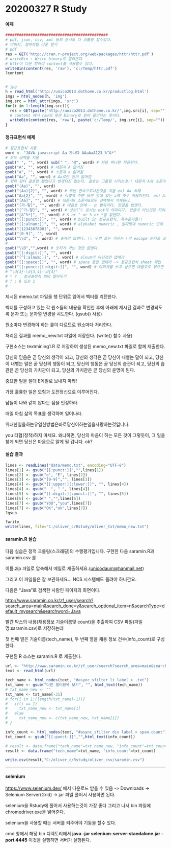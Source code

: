 # 20200327 R Study

#### 예제

```R
#############################################
# pdf, json, csv, xml 등의 문서도 다 크롤링 할수있다.
# 이미지, 첨부파일 다운 받기 
# pdf
res = GET('http://cran.r-project.org/web/packages/httr/httr.pdf')
# writeBin : Write binary로 받아온다.
# httr이 다운 받아야 content를 사용할수 있다.
writeBin(content(res, 'raw'), 'c:/Temp/httr.pdf') 
?content


# jpg
h = read_html('http://unico2013.dothome.co.kr/productlog.html')
imgs = html_nodes(h, 'img')
img.src = html_attr(imgs, 'src')
for(i in 1:length(img.src)){
  res = GET(paste('http://unico2013.dothome.co.kr/',img.src[i], sep=""))
  # content 에서 raw의 뜻은 binary로 읽어 들인다는 뜻이다.
  writeBin(content(res, 'raw'), paste('c:/Temp/', img.src[i], sep=""))
}
```

#### 정규표현식 예제

```R
# 정규표현식 사용
word <- "JAVA javascript Aa 가나다 AAaAaA123 %^&*"
# 모두 공백을 지움
gsub(" ", "", word) sub(" ", "@", word) # 처음 하나만 적용된다.
gsub("A", "", word) # 대문자 A 없어짐
gsub("a", "", word) # 소문자 a 없어짐
gsub("Aa", "", word) # Aa로만 된거 없어짐
# 위와 같다 괄호만 붙였다고 변경되진 않는다. 괄호는 그룹핑 시키는것!! 대문자 A와 소문자 a를 묶은것
gsub("(Aa)", "", word) 
gsub("(Aa){2}", "", word) # 두번 연속으로나온것을 지움 ex) Aa 삭제
gsub("Aa{2}", "", word) # 이렇게 주면 바론 앞에 있는 a에 횟수 적용이된다. ex) Aaa 삭제
gsub("[Aa]", "", word) # 대문자A 소문자a모두 선택해서 삭제된다.
gsub("[가-힣]", "", word) # 대괄호 안에 - 는 범위이다, 한글을 없앤다.
gsub("[^가-힣]", "", word) # 삿갓(^) 표시는 not의 의미이다. 한글이 아닌것은 지워라!!
gsub("[&^%*]", "", word) # & or ^ or % or *을 없앤다.
gsub("[[:punct:]]", "", word) # built in 정규표현식, 특수문자들!! 
gsub("[[:alnum:]]", "", word) # alphabet numeric , 알파벳과 numeric 인데 한글도 들어간다. 
gsub("[1234567890]", "", word) 
gsub("[0-9]", "", word) 
gsub("\\d", "", word) # 숫자만 없앤다. \\ 두번 쓰는 이유는 \이 escape 문자로 쓰이기 때문
#
gsub("\\D","",word) # 숫자가 아닌 것만 없앤다.
gsub("[[:digit:]]", "", word) 
gsub("[^[:alnum:]]", "", word) # alnum이 아닌것만 없애라
gsub("[[:space:]]", "", word) # space 등만 없애라 -> 정규표현식 sheet 확인
gsub("[[:punct:][:digit:]]", "", word) # 여러개를 쓰고 싶으면 대괄호로 묶으면 된다. 왜 안되지
# "\d{3}-\d{3,4}-\d{4}"
# * ? . 정규표현식 의미 알아두기
# ? : 0 또는 1
# 
```

제시된 memo.txt 파일을 행 단위로 읽어서 벡터를 리턴한다.

벡터를 구성하고 있는 각 원소들의 내용을 확인한 후에 아래에 제시된 결과로 변경되도록 문자 또는 문자열 변경을 시도한다. (gsub() 사용)

원소마다 변경해야 하는 룰이 다르므로 원소마다 처리한다.

처리된 결과를 memo_new.txt 파일에 저장한다. (write() 함수 사용)

구현소스는 textmining1.R 로 저장하여 생성된 memo_new.txt 파일로 함께 제출한다.

 

당신의 믿음은 곧 당신의 생각이 되고, 당신의 생각은 곧 당신이 내뱉는 말이 되고, 당신이 내뱉는 말은 곧 당신의 행동이 되고, 당신의 행동은 곧 당신의 습관이 되고, 당신의 습관은 곧 당신의 가치관이 되고, 당신의 가치관은 곧 당신의 운명이 된다.

중요한 일을 절대 E메일로 보내지 마라!

가장 훌륭한 일은 모험과 도전정신으로 이루어진다.

남들이 나와 같지 않다는 점을 인정하라.

매일 아침 삶의 목표를 생각하며 일어나라.

위대한일을하는유일한방법은바로당신이하는일을사랑하는것입니다.

you 타협(정착)하지 마세요. 왜냐하면, 당신의 마음이 하는 모든 것이 그렇듯이, 그 일을 찾게 되면 당신은 마음으로 알게 될 겁니다. ok?

#### 실습 결과

```R
lines <- readLines("data/memo.txt", encoding="UTF-8")
lines[1] <- gsub("[[:punct:]]","",lines[1])
lines[2] <- gsub("e", "E", lines[2])
lines[3] <- gsub("[0-9]","", lines[3])
lines[4] <- gsub("[[:upper:][:lower:]]", "", lines[4])
lines[4] <- gsub("  ", " ", lines[4])
lines[5] <- gsub("[[:digit:][:punct:]]", "", lines[5])
lines[6] <- gsub(" ","",lines[6])
lines[7] <- gsub("YOU","you",lines[7])
lines[7] <- gsub("OK","ok",lines[7])
?gsub

?write
write(lines, file="C:/oliver_c/Rstudy/oliver_txt/memo_new.txt")
```

#### saramin.R 실습

다음 실습은 정적 크롤링(스크래핑)의 수행평가입니다. 구현한 다음 saramin.R과 saramin.csv 를

이름.zip 파일로 압축해서 메일로 제출하세요.([unicodaum@hanmail.net](mailto:unicodaum@hanmail.net))

그리고 이 파일들은 잘 보관하세요… NCS 시스템에도 올려야 하니깐요.

다음은 “Java”로 검색한 사람인 페이지의 화면이다.

http://www.saramin.co.kr/zf_user/search?search_area=main&search_done=y&search_optional_item=n&searchType=default_mysearch&searchword=Java

빨간 박스의 내용(채용정보 기술이름및 count)을 추출하여 CSV 파일(파일명:saramin.csv)로 저장하는데

첫 번째 열은 기술이름(tech_name), 두 번째 열을 채용 정보 건수(info_count)로 구성한다.

구현된 R 소스는 saramin.R 로 제출한다.

```R
url <- "http://www.saramin.co.kr/zf_user/search?search_area=main&search_done=y&search_optional_item=n&searchType=default_mysearch&searchword=Java"
text <- read_html(url)

tech_name <- html_nodes(text, "#async_sfilter li label > .txt")
txt_name <- gsub("다른 필터항목 보기", "", html_text(tech_name))
# txt_name_new <- ""
txt_name <- txt_name[-31]
# for(i in 1:(length(txt_name)-1)){
#   if(i == 1)
#     txt_name_new <- txt_name[1]
#   else
#     txt_name_new <- c(txt_name_new, txt_name[i])
# }

info_count <- html_nodes(text, "#async_sfilter div label > span.count")
txt_count <- gsub("[[:punct:]]","",html_text(info_count))

# result <- data.frame("tech_name"=txt_name_new, "info_count"=txt_count)
result <- data.frame("tech_name"=txt_name, "info_count"=txt_count)

write.csv(result,"C:/oliver_c/Rstudy/oliver_csv/saramin.csv")
```



-------

#### selenium

https://www.selenium.dev/ 에서 다운로드 받을 수 있음 -> Downloads -> Selenium Server(Grid) -> jar 파일  풀어서 사용하면 된다.

selenium을 Rstudy에 풀어서 사용하는것이 가장 좋다 그리고 나서 bin 파일에 chromedriver.exe을 넣어준다.

selenium을 사용할 때는 서버를 켜주어야 기동을 할수 있다.

cmd 창에서 해당 bin 디렉토리에서 **java -jar selenium-server-standalone.jar -port 4445** 이것을 실행하면 서버가 실행된다.